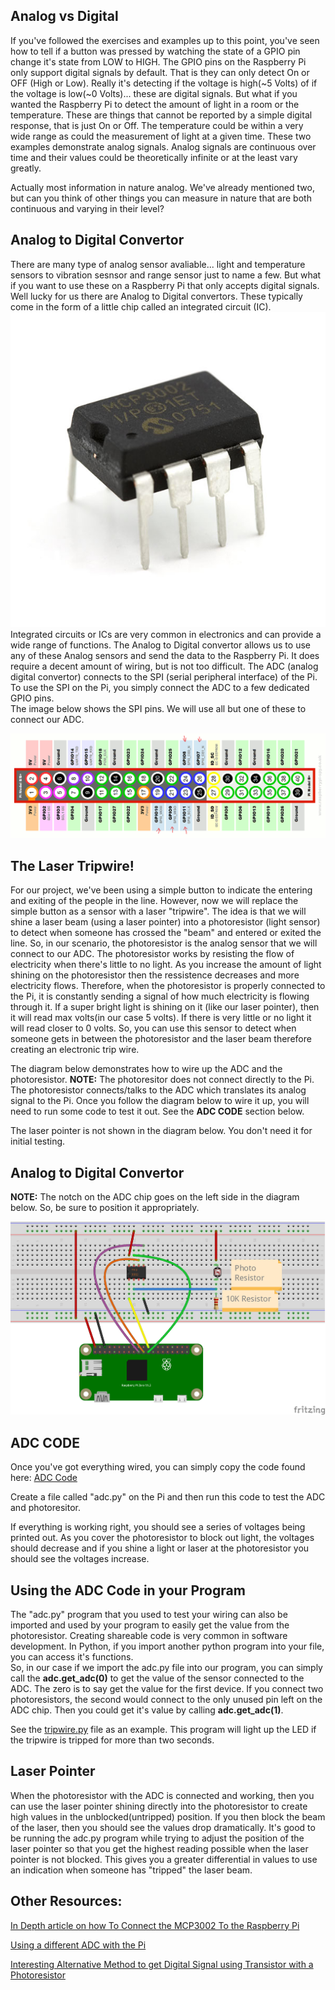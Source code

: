 ## Analog vs Digital

If you've followed the exercises and examples up to this point, you've seen how to tell if a button was pressed by watching the state of a GPIO pin change it's state from LOW to HIGH.  The GPIO pins on the Raspberry Pi only support digital signals by default.  That is they can only detect On or OFF (High or Low).  Really it's detecting if the voltage is high(~5 Volts) of if the voltage is low(~0 Volts)... these are digital signals.  But what if you wanted the Raspberry Pi to detect the amount of light in a room or the temperature.  These are things that cannot be reported by a simple digital response, that is just On or Off.  The temperature could be within a very wide range as could the measurement of light at a given time.  These two examples demonstrate analog signals.  Analog signals are continuous over time and their values could be theoretically infinite or at the least vary greatly. 

Actually most information in nature analog.  We've already mentioned two, but can you think of other things you can measure in nature that are both continuous and varying in their level?

## Analog to Digital Convertor 

There are many type of analog sensor avaliable... light and temperature sensors to vibration sesnsor and range sensor just to name a few.  But what if you want to use these on a Raspberry Pi that only accepts digital signals.  Well lucky for us there are Analog to Digital convertors.  These typically come in the form of a little chip called an integrated circuit (IC).  
![ADC Integrated Circuit](/images/adcMCP3002.jpg)  
Integrated circuits or ICs are very common in electronics and can provide a wide range of functions.  The Analog to Digital convertor allows us to use any of these Analog sensors and send the data to the Raspberry Pi.  It does require a decent amount of wiring, but is not too difficult.  The ADC (analog digital convertor) connects to the SPI (serial peripheral interface) of the Pi.  To use the SPI on the Pi, you simply connect the ADC to a few dedicated GPIO pins.    
The image below shows the SPI pins.  We will use all but one of these to connect our ADC.

![SPI Pins on Raspberry PI](/images/Pi-SPI-Pins.png)

## The Laser Tripwire!

For our project, we've been using a simple button to indicate the entering and exiting of the people in the line.  However, now we will replace the simple button as a sensor with a laser "tripwire".  The idea is that we will shine a laser beam (using a laser pointer) into a photoresistor (light sensor) to detect when someone has crossed the "beam" and entered or exited the line.  So, in our scenario, the photoresistor is the analog sensor that we will connect to our ADC.  The photoresistor works by resisting the flow of electricity when there's little to no light.  As you increase the amount of light shining on the photoresistor then the ressistence decreases and more electricity flows.  Therefore, when the photoresistor is properly connected to the Pi, it is constantly sending a signal of how much electricity is flowing through it.  If a super bright light is shining on it (like our laser pointer), then it will read max volts(in our case 5 volts).  If there is very little or no light it will read closer to 0 volts.  So, you can use this sensor to detect when someone gets in between the photoresistor and the laser beam therefore creating an electronic trip wire.


The diagram below demonstrates how to wire up the ADC and the photoresistor.  **NOTE:** The photoresitor does not connect directly to the Pi.  The photoresistor connects/talks to the ADC which translates its analog signal to the Pi.  Once you follow the diagram below to wire it up, you will need to run some code to test it out.  See the **ADC CODE** section below.

The laser pointer is not shown in the diagram below. You don't need it for initial testing.

## Analog to Digital Convertor 
**NOTE:** The notch on the ADC chip goes on the left side in the diagram below. So, be sure to position it appropriately.


![Analog To Digital Convertor Diagram](/diagrams/PiZeroADC_PhotoResistor_bb.png)


## ADC CODE

Once you've got everything wired, you can simply copy the code found here: [ADC Code](/analog_to_digital/adc.py)

Create a file called "adc.py" on the Pi and then run this code to test the ADC and photoresitor.

If everything is working right, you should see a series of voltages being printed out.
As you cover the photoresistor to block out light, the voltages should decrease and if you shine a light or laser at the photoresistor you should see the voltages increase.

## Using the ADC Code in your Program

The "adc.py" program that you used to test your wiring can also be imported and used by your program to easily get the value from the photoresistor.
Creating shareable code is very common in software development.  In Python, if you import another python program into your file, you can access it's functions.  
So, in our case if we import the adc.py file into our program, you can simply call the **adc.get_adc(0)** to get the value of the sensor connected to the ADC.  The zero is to say get the value for the first device.  If you connect two photoresistors, the second would connect to the only unused pin left on the ADC chip.  Then you could get it's value by calling **adc.get_adc(1)**.

See the [tripwire.py](/analog_to_digital/tripwire.py) file as an example.  This program will light up the LED if the tripwire is tripped for more than two seconds.

## Laser Pointer

When the photoresistor with the ADC is connected and working, then you can use the laser pointer shining directly into the photoresistor to create high values in the unblocked(untripped) position.  If you then block the beam of the laser, then you should see the values drop dramatically.  It's good to be running the adc.py program while trying to adjust the position of the laser pointer so that you get the highest reading possible when the laser pointer is not blocked.  This gives you a greater differential in values to use an indication when someone has "tripped" the laser beam.


## Other Resources:

[In Depth article on how To Connect the MCP3002 To the Raspberry Pi](http://www.learningaboutelectronics.com/Articles/MCP3002-analog-to-digital-converter-ADC-to-Raspberry-Pi.php)

[Using a different ADC with the Pi](https://tutorials-raspberrypi.com/photoresistor-brightness-light-sensor-with-raspberry-pi/#:~:text=With%20a%20Raspberry%20Pi%20light,a%20certain%20level%20of%20darkness)

[Interesting Alternative Method to get Digital Signal using Transistor with a Photoresistor](https://peppe8o.com/using-photoresistor-from-raspberry-pi-to-detect-light/)
